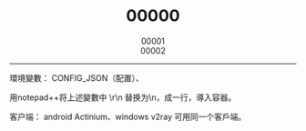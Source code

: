 
<h1 align="center"> 00000 </h1>


<p align="center">
00001
<br>
00002
</p>
<hr>





環境變數： CONFIG_JSON（配置）、


用notepad++将上述變數中 \r\n 替换为\\n，成一行，導入容器。

客户端： android Actinium、windows v2ray 可用同一个客戶端。



